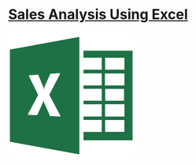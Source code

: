 # [Sales Analysis Using Excel](https://github.com/abijithpandath/Projects/tree/main/Sales%20Analysis%20Using%20Excel)

![img](assets/excel.png)
